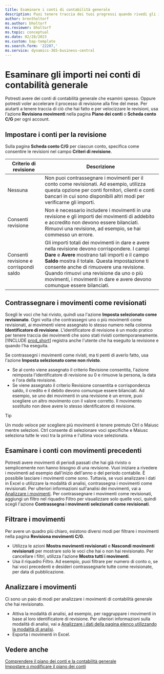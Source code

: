 ```yaml
---
title: Esaminare i conti di contabilità generale
description: Puoi tenere traccia dei tuoi progressi quando rivedi gli importi nei conti di contabilità generale.
author: brentholtorf
ms.author: bholtorf
ms.reviewer: bholtorf
ms.topic: conceptual
ms.date: 02/28/2023
ms.custom: bap-template
ms.search.form: '22207,'
ms.service: dynamics-365-business-central
---
```


# Esaminare gli importi nei conti di contabilità generale

Potresti avere dei conti di contabilità generale che esamini spesso. Oppure potresti voler accelerare il processo di revisione alla fine del mese. Per aiutarti a tenere traccia di ciò che hai fatto e per velocizzare le revisioni, usa l'azione **Revisiona movimenti** nella pagina **Piano dei conti** o **Scheda conto C/G** per ogni account. 

## Impostare i conti per la revisione

Sulla pagina **Scheda conto C/G** per ciascun conto, specifica come consentire le revisioni nel campo **Criteri di revisione**.

|Criterio di revisione  |Descrizione  |
|---------|---------|
|Nessuna     | Non puoi contrassegnare i movimenti per il conto come revisionati. Ad esempio, utilizza questa opzione per conti fornitori, clienti e conti bancari in cui sono disponibili altri modi per verificarne gli importi.        |
|Consenti revisione     | Non è necessario includere i movimenti in una revisione e gli importi dei movimenti di addebito e accredito non devono essere bilanciati. Rimuovi una revisione, ad esempio, se hai commesso un errore.        |
|Consenti revisione e corrispondi saldo     | Gli importi totali dei movimenti in dare e avere nella revisione devono corrispondere. I campi **Dare** e **Avere** mostrano tali importi e il campo **Saldo** mostra il totale. Questa impostazione ti consente anche di rimuovere una revisione. Quando rimuovi una revisione da uno o più movimenti, i movimenti in dare e avere devono comunque essere bilanciati.        |

## Contrassegnare i movimenti come revisionati

Scegli le voci che hai rivisto, quindi usa l'azione **Imposta selezionato come revisionato**. Ogni volta che contrassegni uno o più movimenti come revisionati, ai movimenti viene assegnato lo stesso numero nella colonna **Identificatore di revisione**. L'identificatore di revisione è un modo pratico per tenere traccia dei movimenti che sono stati rivisti contemporaneamente. [!INCLUDE [prod_short](includes/prod_short.md)] registra anche l'utente che ha eseguito la revisione e quando l'ha eseguita.

Se contrassegni i movimenti come rivisti, ma ti penti di averlo fatto, usa l'azione **Imposta selezionato come non rivisto**.

* Se al conto viene assegnato il criterio Revisione consentita, l'azione reimposta l'identificatore di revisione su 0 e rimuove la persona, la data e l'ora della revisione. 
* Se viene assegnato il criterio Revisione consentita e corrispondenza saldo, il credito e il debito devono comunque essere bilanciati. Ad esempio, se uno dei movimenti in una revisione è un errore, puoi scegliere un altro movimento con il valore corretto. Il movimento sostituito non deve avere lo stesso identificatore di revisione.

> [!TIP]
> Un modo veloce per scegliere più movimenti è tenere premuto Ctrl o Maiusc mentre selezioni. Ctrl consente di selezionare voci specifiche e Maiusc seleziona tutte le voci tra la prima e l'ultima voce selezionata.

## Esaminare i conti con movimenti precedenti

Potresti avere movimenti di periodi passati che hai già rivisto o semplicemente non hanno bisogno di una revisione. Vuoi iniziare a rivedere i movimenti ad esempio dall'inizio dell'anno o del periodo contabile. È possibile lasciare i movimenti come sono. Tuttavia, se vuoi analizzare i dati in Excel o utilizzare la modalità di analisi, contrassegna i movimenti come revisionati. Per ulteriori informazioni sull'analisi dei movimenti, vai a [Analizzare i movimenti](#analyze-entries). Per contrassegnare i movimenti come revisionati, aggiungi un filtro nel riquadro Filtro per visualizzare solo quelle voci, quindi scegli l'azione **Contrassegna i movimenti selezionati come revisionati**.

## Filtrare i movimenti

Per avere un quadro più chiaro, esistono diversi modi per filtrare i movimenti nella pagina **Revisiona movimenti C/G**.

* Utilizza le azioni **Mostra movimenti revisionati** e **Nascondi movimenti revisionati** per mostrare solo le voci che hai o non hai revisionato. Per cancellare i filtri, utilizza l'azione **Mostra tutti i movimenti**.
* Usa il riquadro Filtro. Ad esempio, puoi filtrare per numero di conto o, se hai voci precedenti e desideri contrassegnarle tutte come revisionate, per data di pubblicazione.

## Analizzare i movimenti

Ci sono un paio di modi per analizzare i movimenti di contabilità generale che hai revisionato.

* Attiva la modalità di analisi, ad esempio, per raggruppare i movimenti in base al loro identificatore di revisione. Per ulteriori informazioni sulla modalità di analisi, vai a [Analizzare i dati della pagina elenco utilizzando la modalità di analisi](analysis-mode.md).
* Esporta i movimenti in Excel.

## Vedere anche

[Comprendere il piano dei conti e la contabilità generale](finance-general-ledger.md)  
[Impostare o modificare il piano dei conti](finance-setup-chart-accounts.md)  
